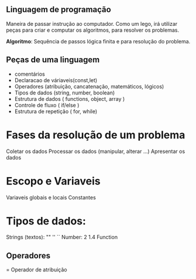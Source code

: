 ## Linguagem de programação

Maneira de passar instrução ao computador.
Como um lego, irá utilizar peças para criar e computar os algoritmos, para resolver os problemas.

**Algoritmo**: Sequência de passos lógica finita e para resolução do problema.

## Peças de uma linguagem

- comentários
- Declaracao de váriaveis(const,let)
- Operadores (atribuição, cancatenação, matemáticos, lógicos)
- Tipos de dados (string, number, boolean)
- Estrutura de dados ( functions, object, array )
- Controle de fluxo ( if/else )
- Estrutura de repetição ( for, while)

# Fases da resolução de um problema

Coletar os dados
Processar os dados (manipular, alterar ...)
Apresentar os dados

# Escopo e Variaveis
Variaveis globais e locais
Constantes

# Tipos de dados:

Strings (textos): "" '' ``
Number: 2  1.4
Function


## Operadores
= Operador de atribuição